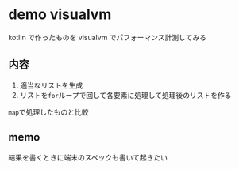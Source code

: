 # demo visualvm
kotlin で作ったものを visualvm でパフォーマンス計測してみる

## 内容
1. 適当なリストを生成
2. リストを`for`ループで回して各要素に処理して処理後のリストを作る

`map`で処理したものと比較

## memo
結果を書くときに端末のスペックも書いて起きたい